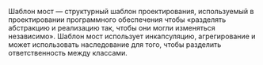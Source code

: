 Шаблон мост — структурный шаблон проектирования, используемый в проектировании программного обеспечения чтобы «разделять абстракцию и реализацию так, чтобы они могли изменяться независимо». Шаблон мост использует инкапсуляцию, агрегирование и может использовать наследование для того, чтобы разделить ответственность между классами.
